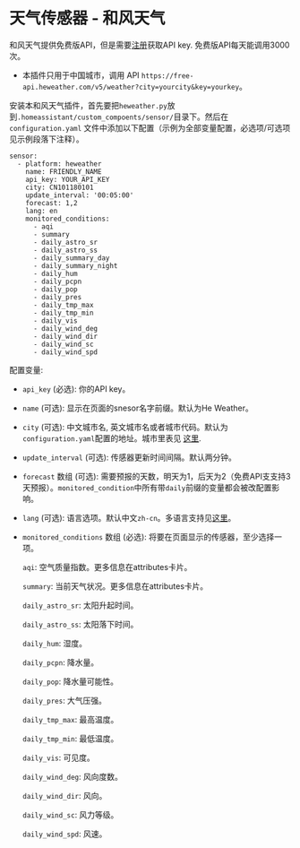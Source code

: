 # 天气传感器 - 和风天气

和风天气提供免费版API，但是需要[注册](www.heweather.com)获取API key. 免费版API每天能调用3000次。

* 本插件只用于中国城市，调用 API `https://free-api.heweather.com/v5/weather?city=yourcity&key=yourkey`。

安装本和风天气插件，首先要把`heweather.py`放到`.homeassistant/custom_compoents/sensor/`目录下。然后在`configuration.yaml` 文件中添加以下配置（示例为全部变量配置，必选项/可选项见示例段落下注释）。

```
sensor:
  - platform: heweather
    name: FRIENDLY_NAME
    api_key: YOUR_API_KEY
    city: CN101180101
    update_interval: '00:05:00'
    forecast: 1,2
    lang: en
    monitored_conditions:
      - aqi
      - summary
      - daily_astro_sr
      - daily_astro_ss
      - daily_summary_day
      - daily_summary_night
      - daily_hum
      - daily_pcpn
      - daily_pop
      - daily_pres
      - daily_tmp_max
      - daily_tmp_min
      - daily_vis
      - daily_wind_deg
      - daily_wind_dir
      - daily_wind_sc
      - daily_wind_spd

```
配置变量:

* `api_key` (必选): 你的API key。

* `name` (可选): 显示在页面的snesor名字前缀。默认为He Weather。

* `city` (可选): 中文城市名, 英文城市名或者城市代码。默认为`configuration.yaml`配置的地址。城市里表见 [这里](https://cdn.heweather.com/china-city-list.txt).

* `update_interval` (可选): 传感器更新时间间隔。默认两分钟。

* `forecast` 数组 (可选): 需要预报的天数，明天为1，后天为2（免费API支支持3天预报）。`monitored_condition`中所有带`daily`前缀的变量都会被改配置影响。

* `lang` (可选): 语言选项。默认中文`zh-cn`。多语言支持见[这里](https://www.heweather.com/documents/i18n)。

* `monitored_conditions` 数组 (必选): 将要在页面显示的传感器，至少选择一项。

    `aqi`: 空气质量指数。更多信息在attributes卡片。

    `summary`: 当前天气状况。更多信息在attributes卡片。

    `daily_astro_sr`: 太阳升起时间。

    `daily_astro_ss`: 太阳落下时间。

    `daily_hum`: 湿度。

    `daily_pcpn`: 降水量。

    `daily_pop`: 降水量可能性。

    `daily_pres`: 大气压强。

    `daily_tmp_max`: 最高温度。

    `daily_tmp_min`: 最低温度。

    `daily_vis`: 可见度。

    `daily_wind_deg`: 风向度数。

    `daily_wind_dir`: 风向。

    `daily_wind_sc`: 风力等级。

    `daily_wind_spd`: 风速。
